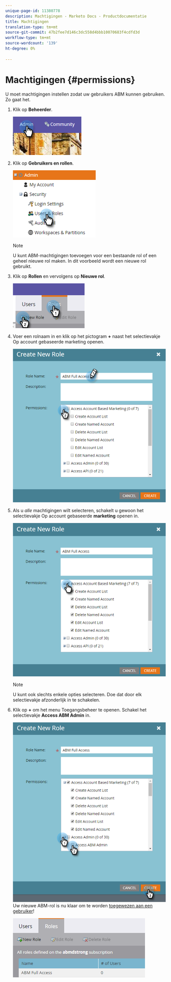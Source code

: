 ```yaml
---
unique-page-id: 11380778
description: Machtigingen - Marketo Docs - Productdocumentatie
title: Machtigingen
translation-type: tm+mt
source-git-commit: 47b2fee7d146c3dc558d4bbb10070683f4cdfd3d
workflow-type: tm+mt
source-wordcount: '139'
ht-degree: 0%

---
```



# Machtigingen {#permissions}

U moet machtigingen instellen zodat uw gebruikers ABM kunnen gebruiken. Zo gaat het.

1. Klik op **Beheerder**.

   ![](assets/one-2.png)

1. Klik op **Gebruikers en rollen**.

   ![](assets/two-2.png)

   >[!NOTE]
   >
   >U kunt ABM-machtigingen toevoegen voor een bestaande rol of een geheel nieuwe rol maken. In dit voorbeeld wordt een nieuwe rol gebruikt.

1. Klik op **Rollen** en vervolgens op **Nieuwe rol**.

   ![](assets/three-2.png)

1. Voer een rolnaam in en klik op het pictogram **+** naast het selectievakje Op account gebaseerde marketing openen.

   ![](assets/four-1.png)

1. Als u *alle* machtigingen wilt selecteren, schakelt u gewoon het selectievakje Op account gebaseerde **marketing** openen in.

   ![](assets/five-1.png)

   >[!NOTE]
   >
   >U kunt ook slechts enkele opties selecteren. Doe dat door elk selectievakje afzonderlijk in te schakelen.

1. Klik op **+** om het menu Toegangsbeheer te openen. Schakel het selectievakje **Access ABM Admin** in.

   ![](assets/six-1.png)\
   Uw nieuwe ABM-rol is nu klaar om te worden [toegewezen aan een gebruiker](http://docs.marketo.com/display/public/DOCS/Managing+User+Roles+and+Permissions#ManagingUserRolesandPermissions-AssignRolestoaUser)!

   ![](assets/seven.png)

